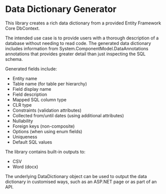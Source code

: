 ﻿# Data Dictionary Generator

This library creates a rich data dictionary from a provided Entity Framework Core DbContext.

The intended use case is to provide users with a thorough description of a database without needing to read code.
The generated data dictionary includes information from System.ComponentModel.DataAnnotations annotations that provides greater detail than just inspecting the SQL schema.

Generated fields include:
- Entity name
- Table name (for table per hierarchy)
- Field display name
- Field description
- Mapped SQL column type
- CLR type
- Constraints (validation attributes)
- Collected from/until dates (using additional attributes)
- Nullability
- Foreign keys (non-composite)
- Options (when using enum fields)
- Uniqueness
- Default SQL values

The library contains built-in outputs to:
- CSV
- Word (docx)

The underlying DataDictionary object can be used to output the data dictionary in customised ways, such as an ASP.NET page or as part of an API.